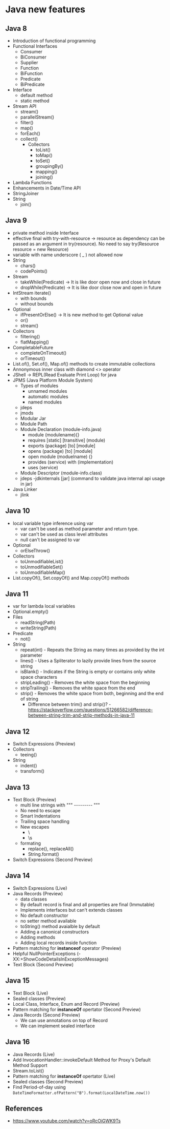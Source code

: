 # Java new features

## Java 8

- Introduction of functional programming
- Functional Interfaces
  - Consumer
  - BiConsumer
  - Supplier
  - Function
  - BiFunction
  - Predicate
  - BiPredicate
- Interface
  - default method
  - static method
- Stream API
  - stream()
  - parallelStream()
  - filter()
  - map()
  - forEach()
  - collect()
    - Collectors
       - toList()
       - toMap()
       - toSet()
       - groupingBy()
       - mapping()
       - joining()
- Lambda Functions
- Enhancements in Date/Time API
- StringJoiner
- String
  - join()

## Java 9

- private method inside Interface
- effective final with try-with-resource -> resource as dependency can be passed as an argument in try(resource). No need to say try(Resource resource = new Resource)
- variable with name underscore ( _ ) not allowed now
- String
  - chars()
  - codePoints()
- Stream
    - takeWhile(Predicate) -> It is like door open now and close in future
    - dropWhile(Predicate) -> It is like door close now and open in future
- IntStream iterate()
   - with bounds
   - without bounds
- Optional
   - ifPresentOrElse() -> It is new method to get Optional value
   - or()
   - stream()
- Collectors
   - filtering()
   - flatMapping()
- CompletableFuture
   - completeOnTimeout()
   - orTimeout() 
- List.of(), Set.of(), Map.of() methods to create immutable collections
- Annonymous inner class with diamond <> operator
- JShell -> REPL(Read Evaluate Print Loop) for java
- JPMS (Java Platform Module System)
  - Types of modules
    - unnamed modules
    - automatic modules
    - named modules
  - jdeps
  - jmods
  - Modular Jar
  - Module Path
  - Module Declaration (module-info.java)
     - module (modulename){}
     - requires [static] [transitive] (module)
     - exports (package) [to] [module]
     - opens (package) [to] [module]
     - open module (moduelname) {}
     - provides (service) with (implementation)
     - uses (service)
   - Module Descriptor (module-info.class)
   - jdeps -jdkinternals [jar] (command to validate java internal api usage in jar)
 - Java Linker
   - jlink

## Java 10

- local variable type inference using var
  - var can't be used as method parameter and return type.
  - var can't be used as class level attributes
  - null can't be assigned to var
- Optional
  - orElseThrow()
- Collectors
  - toUnmodifiableList()
  - toUnmodifiableSet()
  - toUnmodifiableMap()
- List.copyOf(), Set.copyOf() and Map.copyOf() methods

## Java 11

- var for lambda local variables
- Optional.empty()
- Files
  - readString(Path)
  - writeString(Path)
- Predicate
  - not()
- String
  - repeat(int) - Repeats the String as many times as provided by the int parameter
  - lines() - Uses a Spliterator to lazily provide lines from the source string
  - isBlank() - Indicates if the String is empty or contains only white space characters
  - stripLeading() - Removes the white space from the beginning
  - stripTrailing() - Removes the white space from the end
  - strip() - Removes the white space from both, beginning and the end of string
    - Difference between trim() and strip()? - https://stackoverflow.com/questions/51266582/difference-between-string-trim-and-strip-methods-in-java-11

## Java 12
  -  Switch Expressions (Preview)
  -  Collectors
     - teeing()
  - String
    - indent()
    - transform()
 
## Java 13
  -  Text Block (Preview)
     - multi line strings with """ ---------  """ 
     - No need to escape
     - Smart Indentations
     - Trailing space handling
     - New escapes
       - \
       - \s
     - formating
       - replace(), replaceAll()
       - String.format()
  - Switch Expressions (Second Preview)
## Java 14
  - Switch Expressions (Live)
  - Java Records (Preview)
    - data classes 
    - By default record is final and all properties are final (Immutable)
    - Implements interfaces but can't extends classes
    - No default constructor
    - no setter method available
    - toString() method avaialble by default
    - Adding a canonical constructors
    - Adding methods
    - Adding local records inside function
  - Pattern matching for **instanceof** operator (Preview)
  - Helpful NullPointerExceptions (-XX:+ShowCodeDetailsInExceptionMessages)
  - Text Block (Second Preview)

## Java 15
   - Text Block (Live)
   - Sealed classes (Preview)
   - Local Class, Interface, Enum and Record (Preview)
   - Pattern matching for **instanceOf** opertator (Second Preview) 
   - Java Records (Second Preview)
      - We can use annotations on top of Record
      - We can implement sealed interface

## Java 16
   - Java Records (Live)
   - Add InvocationHandler::invokeDefault Method for Proxy's Default Method Support
   - Stream.toList()
   - Pattern matching for **instanceOf** opertator (Live) 
   - Sealed classes (Second Preview)
   - Find Period-of-day using ```DateTimeFormatter.ofPattern("B").format(LocalDateTime.now())```

## References

- https://www.youtube.com/watch?v=oRcOiGWK9Ts
